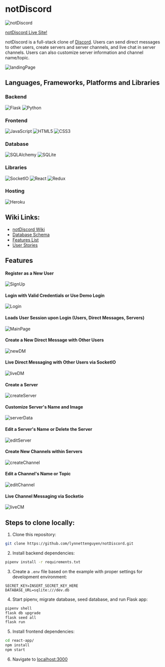 # notDiscord

![notDiscord](https://user-images.githubusercontent.com/98368183/187108293-c0a43893-4b02-4e59-92d5-b819b628afe6.png)

[notDiscord Live Site!](https://not-discord-app.herokuapp.com/)

notDiscord is a full-stack clone of [Discord](https://discord.com/). Users can send direct messages to other users, create servers and server channels, and live chat in server channels. Users can also customize server information and channel name/topic. 

![landingPage](https://user-images.githubusercontent.com/98368183/187108525-ec2ae878-ff6f-49c9-b5c3-c5983e21adfb.png)

## Languages, Frameworks, Platforms and Libraries

### Backend
![Flask](https://img.shields.io/badge/flask-%23000.svg?style=for-the-badge&logo=flask&logoColor=white) ![Python](https://img.shields.io/badge/python-3670A0?style=for-the-badge&logo=python&logoColor=ffdd54)

### Frontend
![JavaScript](https://img.shields.io/badge/javascript-%23323330.svg?style=for-the-badge&logo=javascript&logoColor=%23F7DF1E) ![HTML5](https://img.shields.io/badge/html5-%23E34F26.svg?style=for-the-badge&logo=html5&logoColor=white) ![CSS3](https://img.shields.io/badge/css3-%231572B6.svg?style=for-the-badge&logo=css3&logoColor=white)

### Database
![SQLAlchemy](https://img.shields.io/badge/SQLAlchemy-100000?style=for-the-badge&logo=sql&logoColor=BA1212&labelColor=AD0000&color=A90000) ![SQLite](https://img.shields.io/badge/sqlite-%2307405e.svg?style=for-the-badge&logo=sqlite&logoColor=white)

### Libraries
![SocketIO](https://img.shields.io/badge/SocketIO-100000?style=for-the-badge&logo=sql&logoColor=BA1212&labelColor=AD0000&color=FFFFFF) ![React](https://img.shields.io/badge/react-%2320232a.svg?style=for-the-badge&logo=react&logoColor=%2361DAFB) ![Redux](https://img.shields.io/badge/redux-%23593d88.svg?style=for-the-badge&logo=redux&logoColor=white) 

### Hosting
![Heroku](https://img.shields.io/badge/heroku-%23430098.svg?style=for-the-badge&logo=heroku&logoColor=white)

## Wiki Links:
* [notDiscord Wiki](https://github.com/lynnettenguyen/notDiscord/wiki)
* [Database Schema](https://github.com/lynnettenguyen/notDiscord/wiki/Database-Schema)
* [Features List](https://github.com/lynnettenguyen/notDiscord/wiki/Features-List)
* [User Stories](https://github.com/lynnettenguyen/notDiscord/wiki/User-Stories)

## Features
#### Register as a New User
![SignUp](https://user-images.githubusercontent.com/98368183/187110383-c20e9e4e-2ac1-40be-a625-e08ea9d5a3c3.png)

#### Login with Valid Credentials or Use Demo Login
![Login](https://user-images.githubusercontent.com/98368183/187110317-2c8a06ad-c717-4c19-8afe-d19886adaa42.png)

#### Loads User Session upon Login (Users, Direct Messages, Servers)
![MainPage](https://user-images.githubusercontent.com/98368183/187111832-235ed38d-9194-4bea-8c13-61ce77de1730.png)

#### Create a New Direct Message with Other Users
![newDM](https://user-images.githubusercontent.com/98368183/187114921-463e8781-ce94-45db-96c2-b89aae1eeb5f.png)


#### Live Direct Messaging with Other Users via SocketIO
![liveDM](https://user-images.githubusercontent.com/98368183/187112029-06b842b3-5dc3-4d47-9e74-a31db927b661.png)

#### Create a Server
![createServer](https://user-images.githubusercontent.com/98368183/187112281-efbd4803-0b14-4908-b5c6-aa0adb87535d.png)

#### Customize Server's Name and Image
![serverData](https://user-images.githubusercontent.com/98368183/187112289-cccf9bb4-2e27-4de7-95fd-2092be12967b.png)

#### Edit a Server's Name or Delete the Server
![editServer](https://user-images.githubusercontent.com/98368183/187112324-7b99cb95-701f-4d82-acb6-d169fd91c37b.png)

#### Create New Channels within Servers
![createChannel](https://user-images.githubusercontent.com/98368183/187112354-4eeec79f-1e5c-4610-85e8-dc9fedf52675.png)

#### Edit a Channel's Name or Topic
![editChannel](https://user-images.githubusercontent.com/98368183/187112358-8da0b2e7-9c09-4fab-aa1e-cbef73626933.png)

#### Live Channel Messaging via Socketio
![liveCM](https://user-images.githubusercontent.com/98368183/187111761-c651752b-094a-4b51-b3f9-7f2e7369ce54.png)

## Steps to clone locally:
1. Clone this repository:
```bash
git clone https://github.com/lynnettenguyen/notDiscord.git
```

2. Install backend dependencies:

```bash
pipenv install -r requirements.txt
```

3. Create a `.env` file based on the example with proper settings for development environment:
```
SECRET_KEY=INSERT_SECRET_KEY_HERE
DATABASE_URL=sqlite:///dev.db
```

4. Start pipenv, migrate database, seed database, and run Flask app:

```bash
pipenv shell
flask db upgrade
flask seed all
flask run
```

5. Install frontend dependencies: 

```bash
cd react-app/
npm install
npm start
```

6. Navigate to [localhost:3000](http://localhost:3000)
